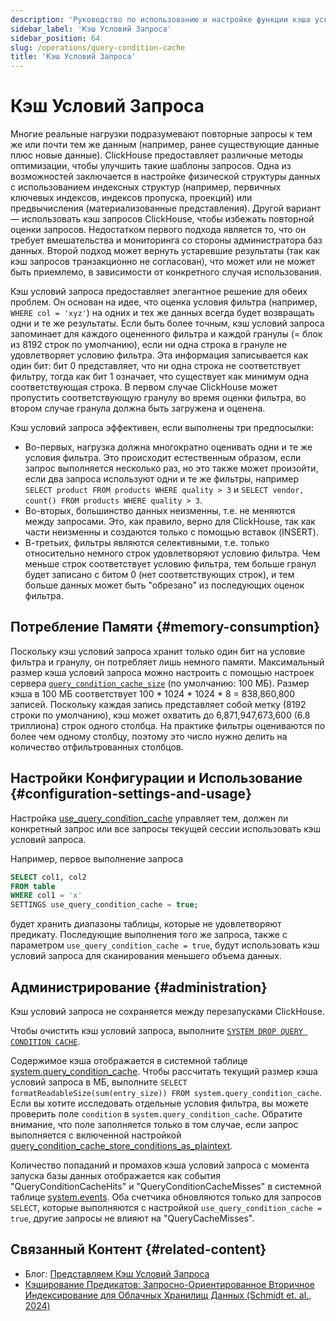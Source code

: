 ```yaml
---
description: 'Руководство по использованию и настройке функции кэша условий запроса в ClickHouse'
sidebar_label: 'Кэш Условий Запроса'
sidebar_position: 64
slug: /operations/query-condition-cache
title: 'Кэш Условий Запроса'
---
```



# Кэш Условий Запроса

Многие реальные нагрузки подразумевают повторные запросы к тем же или почти тем же данным (например, ранее существующие данные плюс новые данные). 
ClickHouse предоставляет различные методы оптимизации, чтобы улучшить такие шаблоны запросов. 
Одна из возможностей заключается в настройке физической структуры данных с использованием индексных структур (например, первичных ключевых индексов, индексов пропуска, проекций) или предвычисления (материализованные представления). 
Другой вариант — использовать кэш запросов ClickHouse, чтобы избежать повторной оценки запросов. 
Недостатком первого подхода является то, что он требует вмешательства и мониторинга со стороны администратора баз данных. 
Второй подход может вернуть устаревшие результаты (так как кэш запросов транзакционно не согласован), что может или не может быть приемлемо, в зависимости от конкретного случая использования.

Кэш условий запроса предоставляет элегантное решение для обеих проблем. 
Он основан на идее, что оценка условия фильтра (например, `WHERE col = 'xyz'`) на одних и тех же данных всегда будет возвращать одни и те же результаты. 
Если быть более точным, кэш условий запроса запоминает для каждого оцененного фильтра и каждой гранулы (= блок из 8192 строк по умолчанию), если ни одна строка в грануле не удовлетворяет условию фильтра. 
Эта информация записывается как один бит: бит 0 представляет, что ни одна строка не соответствует фильтру, тогда как бит 1 означает, что существует как минимум одна соответствующая строка. 
В первом случае ClickHouse может пропустить соответствующую гранулу во время оценки фильтра, во втором случае гранула должна быть загружена и оценена.

Кэш условий запроса эффективен, если выполнены три предпосылки:
- Во-первых, нагрузка должна многократно оценивать одни и те же условия фильтра. Это происходит естественным образом, если запрос выполняется несколько раз, но это также может произойти, если два запроса используют одни и те же фильтры, например `SELECT product FROM products WHERE quality > 3` и `SELECT vendor, count() FROM products WHERE quality > 3`.
- Во-вторых, большинство данных неизменны, т.е. не меняются между запросами. Это, как правило, верно для ClickHouse, так как части неизменны и создаются только с помощью вставок (INSERT).
- В-третьих, фильтры являются селективными, т.е. только относительно немного строк удовлетворяют условию фильтра. Чем меньше строк соответствует условию фильтра, тем больше гранул будет записано с битом 0 (нет соответствующих строк), и тем больше данных может быть "обрезано" из последующих оценок фильтра.

## Потребление Памяти {#memory-consumption}

Поскольку кэш условий запроса хранит только один бит на условие фильтра и гранулу, он потребляет лишь немного памяти. 
Максимальный размер кэша условий запроса можно настроить с помощью настроек сервера [`query_condition_cache_size`](server-configuration-parameters/settings.md#query_condition_cache_size) (по умолчанию: 100 МБ). 
Размер кэша в 100 МБ соответствует 100 * 1024 * 1024 * 8 = 838,860,800 записей. 
Поскольку каждая запись представляет собой метку (8192 строки по умолчанию), кэш может охватить до 6,871,947,673,600 (6.8 триллиона) строк одного столбца. 
На практике фильтры оцениваются по более чем одному столбцу, поэтому это число нужно делить на количество отфильтрованных столбцов.

## Настройки Конфигурации и Использование {#configuration-settings-and-usage}

Настройка [use_query_condition_cache](settings/settings#use_query_condition_cache) управляет тем, должен ли конкретный запрос или все запросы текущей сессии использовать кэш условий запроса.

Например, первое выполнение запроса

```sql
SELECT col1, col2
FROM table
WHERE col1 = 'x'
SETTINGS use_query_condition_cache = true;
```

будет хранить диапазоны таблицы, которые не удовлетворяют предикату. 
Последующие выполнения того же запроса, также с параметром `use_query_condition_cache = true`, будут использовать кэш условий запроса для сканирования меньшего объема данных.

## Администрирование {#administration}

Кэш условий запроса не сохраняется между перезапусками ClickHouse.

Чтобы очистить кэш условий запроса, выполните [`SYSTEM DROP QUERY CONDITION CACHE`](../sql-reference/statements/system.md#drop-query-condition-cache).

Содержимое кэша отображается в системной таблице [system.query_condition_cache](system-tables/query_condition_cache.md). 
Чтобы рассчитать текущий размер кэша условий запроса в МБ, выполните `SELECT formatReadableSize(sum(entry_size)) FROM system.query_condition_cache`. 
Если вы хотите исследовать отдельные условия фильтра, вы можете проверить поле `condition` в `system.query_condition_cache`. 
Обратите внимание, что поле заполняется только в том случае, если запрос выполняется с включенной настройкой [query_condition_cache_store_conditions_as_plaintext](settings/settings#query_condition_cache_store_conditions_as_plaintext).

Количество попаданий и промахов кэша условий запроса с момента запуска базы данных отображается как события "QueryConditionCacheHits" и "QueryConditionCacheMisses" в системной таблице [system.events](system-tables/events.md). 
Оба счетчика обновляются только для запросов `SELECT`, которые выполняются с настройкой `use_query_condition_cache = true`, другие запросы не влияют на "QueryCacheMisses".

## Связанный Контент {#related-content}

- Блог: [Представляем Кэш Условий Запроса](https://clickhouse.com/blog/introducing-the-clickhouse-query-condition-cache)
- [Кэширование Предикатов: Запросно-Ориентированное Вторичное Индексирование для Облачных Хранилищ Данных (Schmidt et. al., 2024)](https://doi.org/10.1145/3626246.3653395)
